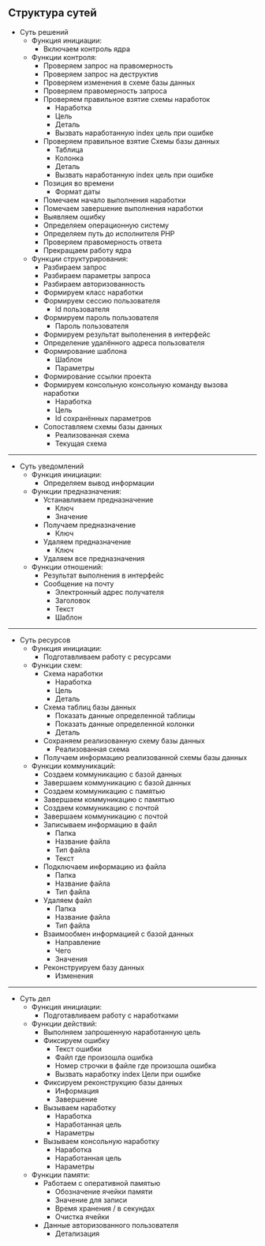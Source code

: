## Структура сутей

+ Суть решений
  + Функция инициации:
      + Включаем контроль ядра
  + Функции контроля:
      + Проверяем запрос на правомерность
      + Проверяем запрос на деструктив
      + Проверяем изменения в схеме базы данных
      + Проверяем правомерность запроса
      + Проверяем правильное взятие схемы наработок
        + Наработка
        + Цель
        + Деталь
        + Вызвать наработанную index цель при ошибке
      + Проверяем правильное взятие Схемы базы данных
        + Таблица
        + Колонка
        + Деталь
        + Вызвать наработанную index цель при ошибке
      + Позиция во времени
        + Формат даты
      + Помечаем начало выполнения наработки
      + Помечаем завершение выполнения наработки
      + Выявляем ошибку
      + Определяем операционную систему
      + Определяем путь до исполнителя PHP
      + Проверяем правомерность ответа
      + Прекращаем работу ядра
  + Функции структурирования:
      + Разбираем запрос
      + Разбираем параметры запроса
      + Разбираем авторизованность
      + Формируем класс наработки
      + Формируем сессию пользователя
        + Id пользователя
      + Формируем пароль пользователя
        + Пароль пользователя
      + Формируем результат выполенения в интерфейс
      + Определение удалённого адреса пользователя
      + Формирование шаблона
        + Шаблон
        + Параметры
      + Формирование ссылки проекта
      + Формируем консольную консольную команду вызова наработки
        + Наработка
        + Цель
        + Id сохранённых параметров
      + Сопоставляем схемы базы данных
        + Реализованная схема
        + Текущая схема

<hr>

+ Суть уведомлений
  + Функция инициации:
    + Определяем вывод информации
  + Функции предназначения:
    + Устанавливаем предназначение
      + Ключ
      + Значение
    + Получаем предназначение
      + Ключ
    + Удаляем предназначение
      + Ключ
    + Удаляем все предназначения
  + Функции отношений:
    + Результат выполнения в интерфейс
    + Сообщение на почту
      + Электронный адрес получателя
      + Заголовок
      + Текст
      + Шаблон

<hr>

+ Суть ресурсов
  + Функция инициации:
    + Подготавливаем работу с ресурсами
  + Функции схем:
    + Схема наработки
      + Наработка
      + Цель
      + Деталь
    + Схема таблиц базы данных
      + Показать данные определенной таблицы
      + Показать данные определенной колонки
      + Деталь
    + Сохраняем реализованную схему базы данных
      + Реализованная схема
    + Получаем информацию реализованной схемы базы данных
  + Функции коммуникаций:
    + Создаем коммуникацию с базой данных
    + Завершаем коммуникацию с базой данных
    + Создаем коммуникацию с памятью
    + Завершаем коммуникацию с памятью
    + Создаем коммуникацию с почтой
    + Завершаем коммуникацию с почтой
    + Записываем информацию в файл
      + Папка
      + Название файла
      + Тип файла
      + Текст
    + Подключаем информацию из файла
      + Папка
      + Название файла
      + Тип файла
    + Удаляем файл
      + Папка
      + Название файла
      + Тип файла
    + Взаимообмен информацией с базой данных
      + Направление
      + Чего
      + Значения
    + Реконструируем базу данных
      + Изменения

<hr>

+ Суть дел
  + Функция инициации:
    + Подготавливаем работу с наработками
  + Функции действий:
    + Выполняем запрошенную наработанную цель
    + Фиксируем ошибку
      + Текст ошибки
      + Файл где произошла ошибка
      + Номер строчки в файле где произошла ошибка
      + Вызвать наработку index Цели при ошибке
    + Фиксируем реконструкцию базы данных
      + Информация
      + Завершение
    + Вызываем наработку
      + Наработка
      + Наработанная цель
      + Нараметры
    + Вызываем консольную наработку
      + Наработка
      + Наработанная цель
      + Нараметры
  + Функции памяти:
    + Работаем с оперативной памятью
      + Обозначение ячейки памяти
      + Значение для записи
      + Время хранения / в секундах
      + Очистка ячейки
    + Данные авторизованного пользователя
      + Детализация